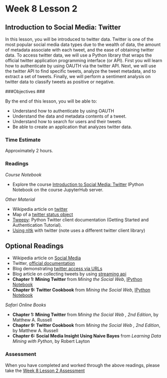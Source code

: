 # Week 8 Lesson 2 #
## Introduction to Social Media: Twitter ##

In this lesson, you will be introduced to twitter data. Twitter is one
of the most popular social media data types due to the wealth of data,
the amount of metadata associate with each tweet, and the ease of
obtaining twitter data. To access twitter data, we will use a Python
library that wraps the official twitter application programming
interface (or API). First you will learn how to authenticate by using
OAUTH via the twitter API. Next, we will use the twitter API to find
specific tweets, analyze the tweet metadata, and to extract a set of
tweets. Finally, we will perform a sentiment analysis on twitter data to
classify tweets as positive or negative.

###Objectives ###

By the end of this lesson, you will be able to:

- Understand how to authenticate by using OAUTH 
- Understand the data and metadata contents of a tweet.
- Understand how to search for users and their tweets
- Be able to create an application that analyzes twitter data.

### Time Estimate ###

Approximately 2 hours.

### Readings ####

_Course Notebook_

- Explore the course [Introduction to Social Media: Twitter][l2nb]
IPython Notebook on the course JupyterHub server.

_Other Material_

- Wikipedia article on [twitter][wt]
- Map of a [twitter status object][mtso]
- [Tweepy][twd]: Python Twitter client documentation (Getting Started and Authentication Tutorial).
- [Using nltk][unt] with twitter (note uses a different twitter client library)

## Optional Readings ##

- Wikipedia article on [Social Media][wsm]
- Twitter, [official documentation][tod]
- Blog demonstrating [twitter access via URLs][tu]
- Blog article on collecting tweets by using [streaming api][tsa]
- **Chapter 1: Mining Twitter** from _Mining the Social Web_, [IPython Notebook][msw1]
- **Chapter 9: Twitter Cookbook** from _Mining the Social Web_, [IPython Notebook][msw1]

_Safari Online Books_

- **Chapter 1: Mining Twitter** from _Mining the Social Web , 2nd Edition_, by Matthew A. Russell
- **Chapter 9: Twitter Cookbook** from _Mining the Social Web , 2nd Edition_, by Matthew A. Russell
- **Chapter 6: Social Media Insight Using Naive Bayes** from _Learning Data Mining with Python_, by Robert Layton


### Assessment ###

When you have completed and worked through the above readings, please take the [Week 8 Lesson 2 Assessment][la]

[l2nb]: notebooks/intro2smt.ipynb
[la]: https://learn.illinois.edu/mod/quiz/view.php?id=1325314

[wt]: https://en.wikipedia.org/wiki/Twitter
[wsm]: https://en.wikipedia.org/wiki/Social_media

[twd]: http://tweepy.readthedocs.org/en/
[tod]: https://dev.twitter.com/overview/documentation

[unt]: http://www.nltk.org/howto/twitter.html

[tsa]: http://badhessian.org/2012/10/collecting-real-time-twitter-data-with-the-streaming-api/
[tu]: http://nealcaren.web.unc.edu/pizza-twitter-and-apis/

[msw1]: https://github.com/ptwobrussell/Mining-the-Social-Web-2nd-Edition/blob/master/ipynb/Chapter%201%20-%20Mining%20Twitter.ipynb
[msw9]: https://github.com/ptwobrussell/Mining-the-Social-Web-2nd-Edition/blob/master/ipynb/Chapter%209%20-%20Twitter%20Cookbook.ipynb
[mtso]: http://online.wsj.com/public/resources/documents/TweetMetadata.pdf
